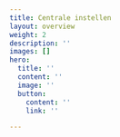 ```yaml
---
title: Centrale instellen
layout: overview
weight: 2
description: ''
images: []
hero:
  title: ''
  content: ''
  image: ''
  button:
    content: ''
    link: ''

---
```

